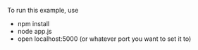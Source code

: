 To run this example, use

- npm install
- node app.js
- open localhost:5000 (or whatever port you want to set it to)